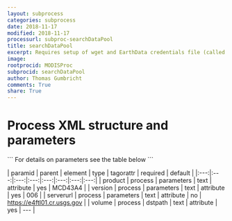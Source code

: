 ```yaml
---
layout: subprocess
categories: subprocess
date: 2018-11-17
modified: 2018-11-17
processurl: subproc-searchDataPool
title: searchDataPool
excerpt: Requires setup of wget and EarthData credentials file (called .netrc in user home path)
image: 
rootprocid: MODISProc
subprocid: searchDataPool
author: Thomas Gumbricht
comments: True
share: True
---
```


<h1 class='foot-description'>Process XML structure and parameters</h1>
```
For details on parameters see the table below
<?xml version="1.0" ?>
<process>
  <!--Generated from python-->
  <userproj plotid="yourplotid" projectid="yourprojectid" siteid="yoursiteid" system="systemid" tractid="yourtractid" userid="youruserid"/>
  <period endday="DD" endmonth="MM" endyear="YYYY" seasonendday="DD" seasonendmonth="MM" seasonstartday="DD" seasonstartmonth="MM" startday="DD" startmonth="MM" startyear="YYYY" timestep="timestep"/>
  <parameters product="txtstring" serverurl="txtstring" version="txtstring"/>
  <dstpath volume="txtstring"/>
</process>
```

| paramid | parent | element | type | tagorattr | required | default |
|:---:|:---:|:---:|:---:|:---:|:---:|:---:|:---:|
| product | process | parameters | text | attribute | yes | MCD43A4 |
| version | process | parameters | text | attribute | yes | 006 |
| serverurl | process | parameters | text | attribute | no | https://e4ftl01.cr.usgs.gov |
| volume | process | dstpath | text | attribute | yes | --- |
